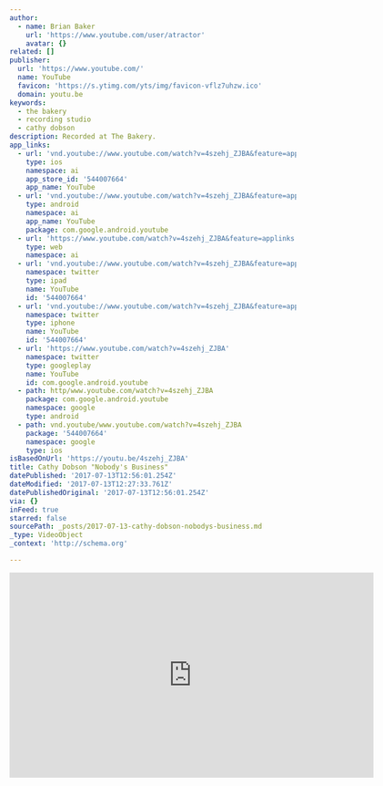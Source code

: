 ```yaml
---
author:
  - name: Brian Baker
    url: 'https://www.youtube.com/user/atractor'
    avatar: {}
related: []
publisher:
  url: 'https://www.youtube.com/'
  name: YouTube
  favicon: 'https://s.ytimg.com/yts/img/favicon-vflz7uhzw.ico'
  domain: youtu.be
keywords:
  - the bakery
  - recording studio
  - cathy dobson
description: Recorded at The Bakery.
app_links:
  - url: 'vnd.youtube://www.youtube.com/watch?v=4szehj_ZJBA&feature=applinks'
    type: ios
    namespace: ai
    app_store_id: '544007664'
    app_name: YouTube
  - url: 'vnd.youtube://www.youtube.com/watch?v=4szehj_ZJBA&feature=applinks'
    type: android
    namespace: ai
    app_name: YouTube
    package: com.google.android.youtube
  - url: 'https://www.youtube.com/watch?v=4szehj_ZJBA&feature=applinks'
    type: web
    namespace: ai
  - url: 'vnd.youtube://www.youtube.com/watch?v=4szehj_ZJBA&feature=applinks'
    namespace: twitter
    type: ipad
    name: YouTube
    id: '544007664'
  - url: 'vnd.youtube://www.youtube.com/watch?v=4szehj_ZJBA&feature=applinks'
    namespace: twitter
    type: iphone
    name: YouTube
    id: '544007664'
  - url: 'https://www.youtube.com/watch?v=4szehj_ZJBA'
    namespace: twitter
    type: googleplay
    name: YouTube
    id: com.google.android.youtube
  - path: http/www.youtube.com/watch?v=4szehj_ZJBA
    package: com.google.android.youtube
    namespace: google
    type: android
  - path: vnd.youtube/www.youtube.com/watch?v=4szehj_ZJBA
    package: '544007664'
    namespace: google
    type: ios
isBasedOnUrl: 'https://youtu.be/4szehj_ZJBA'
title: Cathy Dobson "Nobody's Business"
datePublished: '2017-07-13T12:56:01.254Z'
dateModified: '2017-07-13T12:27:33.761Z'
datePublishedOriginal: '2017-07-13T12:56:01.254Z'
via: {}
inFeed: true
starred: false
sourcePath: _posts/2017-07-13-cathy-dobson-nobodys-business.md
_type: VideoObject
_context: 'http://schema.org'

---
```

<iframe src="https://cdn.embedly.com/widgets/media.html?src=https%3A%2F%2Fwww.youtube.com%2Fembed%2F4szehj_ZJBA%3Ffeature%3Doembed&amp;url=http%3A%2F%2Fwww.youtube.com%2Fwatch%3Fv%3D4szehj_ZJBA&amp;image=https%3A%2F%2Fi.ytimg.com%2Fvi%2F4szehj_ZJBA%2Fhqdefault.jpg&amp;key=a715cf41cc93453ca338d350cd26f87b&amp;type=text%2Fhtml&amp;schema=youtube" width="640" height="360" scrolling="no" frameborder="0" allowfullscreen="" style=""></iframe>